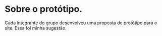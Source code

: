 # Sobre o protótipo.
Cada integrante do grupo desenvolveu uma proposta de protótipo para o site. Essa foi minha sugestão.
